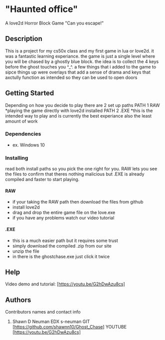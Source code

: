 # "Haunted office"

A love2d Horror Block Game
"Can you escape!"

## Description

This is a project for my cs50x class and my first game in lua or love2d. it was a fantastic learning experiance. the game is just a single level where you will be chased by a ghostly blue block. the idea is to collect the 4 keys before the ghost touches you ^_^. a few things that i added to the game to sipce things up were overlays that add a sense of drama and keys that axctully function as intended so they can be used to open doors

## Getting Started

Depending on how you decide to play there are 2 set up paths
PATH 1 RAW
    *playing the game directly with love2d installed
PATH 2 .EXE
    *this is the intended way to play and is currently the best experiance also the least amount of work

### Dependencies

* ex. Windows 10

### Installing

read both install paths so you pick the one right for you. RAW lets you see the files to confirm that theres nothing malicious but .EXE is already compiled and faster to start playing.

#### RAW

* if your taking the RAW path then download the files from github
* install love2d
* drag and drop the entire game file on the love.exe
* if you have any problems watch our video tutorial

#### .EXE

* this is a much easier path but it requires some trust
* simply download the compiled .zip from our site
* unzip the file
* in there is the ghostchase.exe just click it twice

## Help

Video demo and tutorial: [https://youtu.be/G2hDwAzu8cs]

## Authors

Contributors names and contact info

1. Shawn D Neuman
EDX s-neuman
GIT [https://github.com/shawnn10/Ghost_Chase]
YOUTUBE [https://youtu.be/G2hDwAzu8cs]

